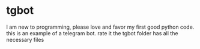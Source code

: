 # tgbot
I am new to programming, please love and favor my first good python code. this is an example of a telegram bot. rate it
the tgbot folder has all the necessary files

